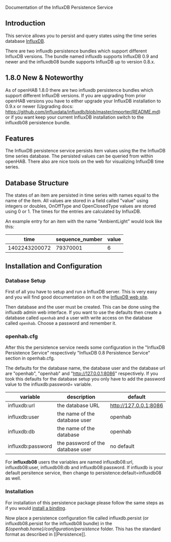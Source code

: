 Documentation of the InfluxDB Persistence Service

## Introduction

This service allows you to persist and query states using the time series database 
[InfluxDB](http://influxdb.org).

There are two influxdb persistence bundles which support different InfluxDB versions.
The bundle named influxdb supports InfluxDB 0.9 and newer and the influxdb08 bundle supports 
InfluxDB up to version 0.8.x.

## 1.8.0 New & Noteworthy
As of openHAB 1.8.0 there are two influxdb persistence bundles which support different InfluxDB versions.
If you are upgrading from prior openHAB versions you have to either upgrade your InfluxDB installation to 0.9.x or newer
(Upgrading docs: https://github.com/influxdata/influxdb/blob/master/importer/README.md) or if you want 
keep your current InfluxDB installation switch to the influxdb08 persistence bundle.

## Features

The InfluxDB persistence service persists item values using the the InfluxDB time series database.
The persisted values can be queried from within openHAB. There also are nice tools on the web for 
visualizing InfluxDB time series.

## Database Structure
The states of an item are persisted in time series with names equal to the name of the item. 
All values are stored in a field called "value" using integers or doubles, OnOffType and 
OpenClosedType values are stored using 0 or 1. 
The times for the entries are calculated by InfluxDB.

An example entry for an item with the name "AmbientLight" would look like this:

|time |   sequence_number| value|
|-----|-----------------|-------|
|1402243200072 |  79370001 |   6|


## Installation and Configuration
### Database Setup
First of all you have to setup and run a InfluxDB server. This is very easy and you will find good
documentation on it on the [InfluxDB web site](http://influxdb.com/docs/v0.8/introduction/installation.html).

Then database and the user must be created. This can be done using the influxdb 
admin web interface. If you want to use the defaults then create a database called
```openhab``` and a user with write access on the database called ```openhab```. 
Choose a password and remember it.

### openhab.cfg
After this the persistence service needs some configuration in the "InfluxDB Persistence Service" 
respectively "InfluxDB 0.8 Persistence Service" section in openhab.cfg.

The defaults for the database name, the database user and the database url are "openhab",
"openhab" and "http://127.0.0.1:8086" respectively. If you took this defaults for the database setup 
you only have to add the password value to the influxdb:password=<password> variable.

| variable            | description                   | default |
|---------------------|-------------------------------|---------|
|influxdb:url         | the database URL              | http://127.0.0.1:8086 |
|influxdb:user        | the name of the database user | openhab |
|influxdb:db          | the name of the database      | openhab |
|influxdb:password   | the password of the database user | no default |

For __influxdb08__ users the variables are named influxdb08:url, influxdb08:user, influxdb08:db and influxdb08:password. If influxdb is your default persitence service, then change to persistence:default=influxdb08 as well. 

### Installation
For installation of this persistence package please follow the same steps as if you would [install a binding](Bindings).

Now place a persistence configuration file called influxdb.persist (or influxdb08.persist for the influxdb08 bundle) in the 
_${openhab.home}/configuration/persistence_ folder. This has the standard format as described in [[Persistence]].
